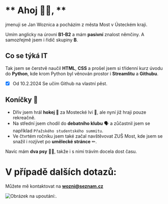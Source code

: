 
# ** Ahoj 🙋‍♂️, **
jmenuji se Jan Woznica a pocházím z města Most v Ústeckém kraji.

Umím anglicky na úrovni **B1-B2** a mám **pasivní** znalost němčiny. A samozřejmě jsem i řidič skupiny **B**.

## **Co se týká IT**
Tak jsem se čerstvě naučil **HTML**, **CSS** a prošel jsem si třídenní kurz úvodu do **Python**, kde krom Python byl věnován prostor i **Streamlitu** a **Githubu**.

- [x] Od 10.2.2024 Se učím Github na vlastní pěst.

## **Koníčky 🐴**
- Dřív jsem hrál **hokej 🏒** za Mostecké lvi 🦁, ale nyní již hraji pouze rekreačně.
- Na střední jsem chodil do **debatního klubu** 🗣 a zůčastnil jsem se například `Přažského studentského summitu`.
- Ve čtvrtém ročníku jsem také začal navštěvovat ZUŠ Most, kde jsem se snažil i rozjívet po **umělecké stránce** ✏.

Navíc mám **dva psy** 🐶🐶, takže i s nimi trávím docela dost času. 

# **V případě dalších dotazů:**
Můžete mě kontaktovat na **wozni@seznam.cz**


![Obrázek na upoutání:](https://miro.medium.com/v2/resize:fit:1400/1*l8vz-id102YkiqqUYK_zaA.jpeg).
